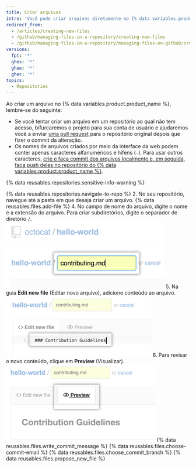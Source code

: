 ```yaml
---
title: Criar arquivos
intro: 'Você pode criar arquivos diretamente no {% data variables.product.product_name %} em qualquer repositório no qual tenha acesso de gravação.'
redirect_from:
  - /articles/creating-new-files
  - /github/managing-files-in-a-repository/creating-new-files
  - /github/managing-files-in-a-repository/managing-files-on-github/creating-new-files
versions:
  fpt: '*'
  ghes: '*'
  ghae: '*'
  ghec: '*'
topics:
  - Repositories
---
```


Ao criar um arquivo no {% data variables.product.product_name %}, lembre-se do seguinte:

- Se você tentar criar um arquivo em um repositório ao qual não tem acesso, bifurcaremos o projeto para sua conta de usuário e ajudaremos você a enviar [uma pull request](/articles/about-pull-requests) para o repositório original depois que fizer o commit da alteração.
- Os nomes de arquivos criados por meio da interface da web podem conter apenas caracteres alfanuméricos e hífens (`-`). Para usar outros caracteres, [crie e faça commit dos arquivos localmente e, em seguida, faça push deles no repositório do {% data variables.product.product_name %}](/articles/adding-a-file-to-a-repository-using-the-command-line).

{% data reusables.repositories.sensitive-info-warning %}

{% data reusables.repositories.navigate-to-repo %}
2. No seu repositório, navegue até a pasta em que deseja criar um arquivo.
{% data reusables.files.add-file %}
4. No campo de nome do arquivo, digite o nome e a extensão do arquivo. Para criar subdiretórios, digite o separador de diretório `/`. ![Nome do novo arquivo](/assets/images/help/repository/new-file-name.png)
5. Na guia **Edit new file** (Editar novo arquivo), adicione conteúdo ao arquivo. ![Conteúdo no novo arquivo](/assets/images/help/repository/new-file-content.png)
6. Para revisar o novo conteúdo, clique em **Preview** (Visualizar). ![Botão New file preview (Visualização de novo arquivo)](/assets/images/help/repository/new-file-preview.png)
{% data reusables.files.write_commit_message %}
{% data reusables.files.choose-commit-email %}
{% data reusables.files.choose_commit_branch %}
{% data reusables.files.propose_new_file %}
